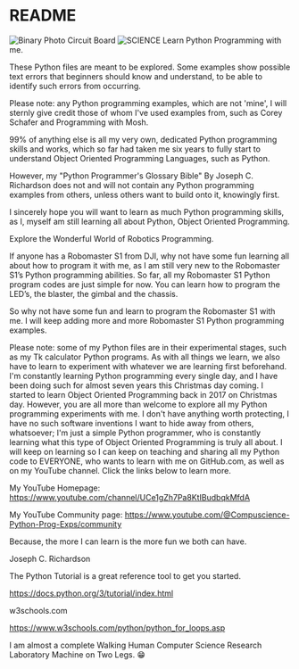# README
![Binary Photo Circuit Board](https://github.com/JCR-Python-Programming/Lets-Learn-Python-Together-Updated/assets/34896540/b550eb8a-8e05-4276-b818-a579d238bb70)
![SCIENCE](https://github.com/ROBOMASTER-S1/Lets-Learn-Python-Together/assets/34896540/4d9df1e3-2b05-4d1e-bd9e-48c61483ea2f)
Learn Python Programming with me.

These Python files are meant to be explored. Some examples show possible text errors that beginners should know and understand,
to be able to identify such errors from occurring.

Please note: any Python programming examples, which are not 'mine', I will sternly give credit those of whom I've used examples from,
such as Corey Schafer and Programming with Mosh.

99% of anything else is all my very own, dedicated Python programming skills and works, which so far had taken me six years to fully start to understand
Object Oriented Programming Languages, such as Python.

However, my "Python Programmer's Glossary Bible" By Joseph C. Richardson does not and will not contain any Python programming examples from others, unless others want to build onto it, knowingly first.

I sincerely hope you will want to learn as much Python programming skills, as I, myself am still learning all about Python, Object Oriented Programming.

Explore the Wonderful World of Robotics Programming.

If anyone has a Robomaster S1 from DJI, why not have some fun learning all about how to program it with me, as I am still very new to the Robomaster S1’s Python programming abilities. So far, all my Robomaster S1 Python program codes are just simple for now. You can learn how to program the LED’s, the blaster, the gimbal and the chassis.

So why not have some fun and learn to program the Robomaster S1 with me. I will keep adding more and more Robomaster S1 Python programming examples.

Please note: some of my Python files are in their experimental stages, such as my Tk calculator Python programs. As with all things we learn, we also have to learn to experiment with whatever we are learning first beforehand. I'm constantly learning Python programming every single day, and I have been doing such for almost seven years this Christmas day coming. I started to learn Object Oriented Programming back in 2017 on Christmas day. However, you are all more than welcome to explore all my Python programming experiments with me. I don't have anything worth protecting, I have no such software inventions I want to hide away from others, whatsoever; I'm just a simple Python programmer, who is constantly learning what this type of Object Oriented Programming is truly all about. I will keep on learning so I can keep on teaching and sharing all my Python code to EVERYONE, who wants to learn with me on GitHub.com, as well as on my YouTube channel. Click the links below to learn more.

My YouTube Homepage:
https://www.youtube.com/channel/UCe1gZh7Pa8KtIBudbqkMfdA

My YouTube Community page:
https://www.youtube.com/@Compuscience-Python-Prog-Exps/community

Because, the more I can learn is the more fun we both can have.

Joseph C. Richardson

The Python Tutorial is a great reference tool to get you started.

https://docs.python.org/3/tutorial/index.html

w3schools.com

https://www.w3schools.com/python/python_for_loops.asp

I am almost a complete Walking Human Computer Science Research Laboratory Machine on Two Legs. 😁
